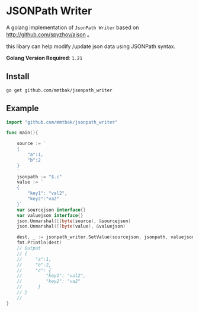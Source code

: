 # JSONPath Writer
A golang implementation of `JsonPath Writer` based on http://github.com/spyzhov/ajson 。

this libary can help  modify /update json data using JSONPath syntax.

**Golang Version Required**:  ``1.21``

## Install
```
go get github.com/mmtbak/jsonpath_writer
```

## Example

```Go
import "github.com/mmtbak/jsonpath_writer"

func main(){

	source := `
    {
        "a":1,
        "b":2
    }
    `
	jsonpath := "$.c"
	value := `
	{
		"key1": "val2",
		"key2":"va2"
	}`
	var sourcejson interface{}
	var valuejson interface{}
	json.Unmarshal([]byte(source), &sourcejson)
	json.Unmarshal([]byte(value), &valuejson)

	dest, _ := jsonpath_writer.SetValue(sourcejson, jsonpath, valuejson)
	fmt.Println(dest)
	// Output
	// {
	//     "a":1,
	//     "b":2,
	//     "c": {
	//         "key1": "val2",
	//         "key2": "va2"
	// 		}
	// }
	//
}

```
